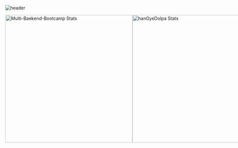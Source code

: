 ![header](https://capsule-render.vercel.app/api?type=waving&color=gradient&customColorList=ff1493,ff69b4,ffb6c1&text=Welcome%20to%20Juhee's%20GitHub%20👋&animation=twinkling&fontSize=35&fontAlignY=40&fontAlign=70&height=250)

<div style="display: flex; flex-direction: row; justify-content: space-between;">
  <img src="https://github-readme-stats.vercel.app/api?username=kittyjh19&repo=Multi-Baekend-Bootcamp&show_icons=true&bg_color=ffebee&title_color=ff1493&text_color=ff69b4&icon_color=ff69b4" alt="Multi-Baekend-Bootcamp Stats" width="400" />
  <img src="https://github-readme-stats.vercel.app/api?username=kittyjh19&repo=hanGyeDolpa&show_icons=true&bg_color=ffe4e1&title_color=ff69b4&text_color=db7093&icon_color=ff1493" alt="hanGyeDolpa Stats" width="400" />
</div>










